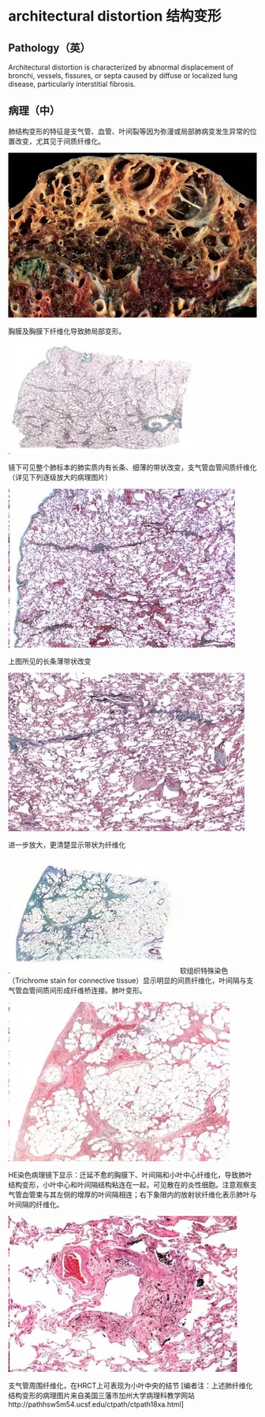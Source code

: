 # architectural distortion 结构变形
## Pathology（英）
 Architectural distortion is characterized by abnormal displacement of bronchi, vessels, fissures, or septa caused by diffuse or localized lung disease, particularly interstitial fibrosis.
## 病理（中）
肺结构变形的特征是支气管、血管、叶间裂等因为弥漫或局部肺病变发生异常的位置改变，尤其见于间质纤维化。

![](./_image/2017-04-30-10-37-30.jpg)

胸膜及胸膜下纤维化导致肺局部变形。

![](./_image/2017-04-30-10-37-43.jpg)

镜下可见整个肺标本的肺实质内有长条、细薄的带状改变，支气管血管间质纤维化（详见下列逐级放大的病理图片）

![](./_image/2017-04-30-10-38-11.jpg)

上图所见的长条薄带状改变


![](./_image/2017-04-30-10-38-26.jpg)

进一步放大，更清楚显示带状为纤维化


![](./_image/2017-04-30-10-38-45.jpg)
软组织特殊染色（Trichrome stain for connective tissue）显示明显的间质纤维化，叶间隔与支气管血管间质间形成纤维桥连接。肺叶变形。

![](./_image/2017-04-30-10-39-03.jpg)

HE染色病理镜下显示：迁延不愈的胸膜下、叶间隔和小叶中心纤维化，导致肺叶结构变形，小叶中心和叶间隔结构粘连在一起，可见散在的炎性细胞。注意观察支气管血管束与其左侧的增厚的叶间隔相连；右下象限内的放射状纤维化表示肺叶与叶间隔的纤维化。

![](./_image/2017-04-30-10-39-59.jpg)

支气管周围纤维化，在HRCT上可表现为小叶中央的结节
[编者注：上述肺纤维化结构变形的病理图片来自美国三藩市加州大学病理科教学网站http://pathhsw5m54.ucsf.edu/ctpath/ctpath18xa.html]


